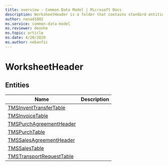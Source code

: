 ```yaml
---
title: overview - Common Data Model | Microsoft Docs
description: WorksheetHeader is a folder that contains standard entities related to the Common Data Model.
author: nenad1002
ms.service: common-data-model
ms.reviewer: deonhe
ms.topic: article
ms.date: 4/20/2020
ms.author: nebanfic
---
```


# WorksheetHeader


## Entities

|Name|Description|
|---|---|
|[TMSInventTransferTable](TMSInventTransferTable.md)||
|[TMSInvoiceTable](TMSInvoiceTable.md)||
|[TMSPurchAgreementHeader](TMSPurchAgreementHeader.md)||
|[TMSPurchTable](TMSPurchTable.md)||
|[TMSSalesAgreementHeader](TMSSalesAgreementHeader.md)||
|[TMSSalesTable](TMSSalesTable.md)||
|[TMSTransportRequestTable](TMSTransportRequestTable.md)||
